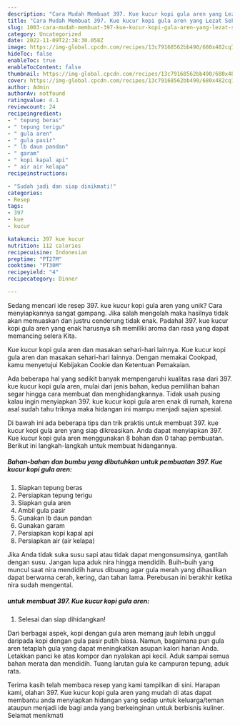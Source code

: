 ```yaml
---
description: "Cara Mudah Membuat 397. Kue kucur kopi gula aren yang Lezat Sekali"
title: "Cara Mudah Membuat 397. Kue kucur kopi gula aren yang Lezat Sekali"
slug: 1003-cara-mudah-membuat-397-kue-kucur-kopi-gula-aren-yang-lezat-sekali
category: Uncategorized
date: 2022-11-09T22:38:30.058Z
image: https://img-global.cpcdn.com/recipes/13c79168562bb490/680x482cq70/397-kue-kucur-kopi-gula-aren-foto-resep-utama.jpg
hideToc: false
enableToc: true
enableTocContent: false
thumbnail: https://img-global.cpcdn.com/recipes/13c79168562bb490/680x482cq70/397-kue-kucur-kopi-gula-aren-foto-resep-utama.jpg
cover: https://img-global.cpcdn.com/recipes/13c79168562bb490/680x482cq70/397-kue-kucur-kopi-gula-aren-foto-resep-utama.jpg
author: Admin
authorAv: notfound
ratingvalue: 4.1
reviewcount: 24
recipeingredient:
- " tepung beras"
- " tepung terigu"
- " gula aren"
- " gula pasir"
- " lb daun pandan"
- " garam"
- " kopi kapal api"
- " air air kelapa"
recipeinstructions:

- "Sudah jadi dan siap dinikmati!"
categories:
- Resep
tags:
- 397
- kue
- kucur

katakunci: 397 kue kucur 
nutrition: 112 calories
recipecuisine: Indonesian
preptime: "PT27M"
cooktime: "PT30M"
recipeyield: "4"
recipecategory: Dinner

---
```





Sedang mencari ide resep 397. kue kucur kopi gula aren yang unik? Cara menyiapkannya sangat gampang. Jika salah mengolah maka hasilnya tidak akan memuaskan dan justru cenderung tidak enak. Padahal 397. kue kucur kopi gula aren yang enak harusnya sih memiliki aroma dan rasa yang dapat memancing selera Kita.





Kue kucur kopi gula aren dan masakan sehari-hari lainnya. Kue kucur kopi gula aren dan masakan sehari-hari lainnya. Dengan memakai Cookpad, kamu menyetujui Kebijakan Cookie dan Ketentuan Pemakaian.

Ada beberapa hal yang sedikit banyak mempengaruhi kualitas rasa dari 397. kue kucur kopi gula aren, mulai dari jenis bahan, kedua pemilihan bahan segar hingga cara membuat dan menghidangkannya. Tidak usah pusing kalau ingin menyiapkan 397. kue kucur kopi gula aren enak di rumah, karena asal sudah tahu triknya maka hidangan ini mampu menjadi sajian spesial.






Di bawah ini ada beberapa tips dan trik praktis untuk membuat 397. kue kucur kopi gula aren yang siap dikreasikan. Anda dapat menyiapkan 397. Kue kucur kopi gula aren menggunakan 8 bahan dan 0 tahap pembuatan. Berikut ini langkah-langkah untuk membuat hidangannya.

<!--inarticleads1-->

##### Bahan-bahan dan bumbu yang dibutuhkan untuk pembuatan 397. Kue kucur kopi gula aren:

1. Siapkan  tepung beras
1. Persiapkan  tepung terigu
1. Siapkan  gula aren
1. Ambil  gula pasir
1. Gunakan  lb daun pandan
1. Gunakan  garam
1. Persiapkan  kopi kapal api
1. Persiapkan  air (air kelapa)


Jika Anda tidak suka susu sapi atau tidak dapat mengonsumsinya, gantilah dengan susu. Jangan lupa aduk nira hingga mendidih. Buih-buih yang muncul saat nira mendidih harus dibuang agar gula merah yang dihasilkan dapat berwarna cerah, kering, dan tahan lama. Perebusan ini berakhir ketika nira sudah mengental. 

<!--inarticleads2-->

#####  untuk membuat 397. Kue kucur kopi gula aren:


1. Selesai dan siap dihidangkan!

Dari berbagai aspek, kopi dengan gula aren memang jauh lebih unggul daripada kopi dengan gula pasir putih biasa. Namun, bagaimana pun gula aren tetaplah gula yang dapat meningkatkan asupan kalori harian Anda. Letakkan panci ke atas kompor dan nyalakan api kecil. Aduk sampai semua bahan merata dan mendidih. Tuang larutan gula ke campuran tepung, aduk rata. 

Terima kasih telah membaca resep yang kami tampilkan di sini. Harapan kami, olahan 397. Kue kucur kopi gula aren yang mudah di atas dapat membantu anda menyiapkan hidangan yang sedap untuk keluarga/teman ataupun menjadi ide bagi anda yang berkeinginan untuk berbisnis kuliner. Selamat menikmati
